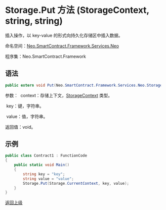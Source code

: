 # Storage.Put 方法 (StorageContext, string, string)

插入操作，以 key-value 的形式向持久化存储区中插入数据。

命名空间：[Neo.SmartContract.Framework.Services.Neo](../../neo.md)

程序集：Neo.SmartContract.Framework

## 语法

```c#
public extern void Put(Neo.SmartContract.Framework.Services.Neo.StorageContext context, string key, string value)
```

参数：
​	context：存储上下文，[StorageContext](../StorageContext.md) 类型。

​	key：键，字符串。

​	value：值，字符串。

返回值：void。

## 示例

```c#
public class Contract1 : FunctionCode
{
    public static void Main()
    {
        string key = "key";
        string value = "value";
        Storage.Put(Storage.CurrentContext, key, value);
    }
}
```



[返回上级](../Storage.md)
